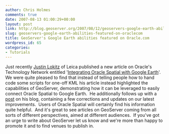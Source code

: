 ```yaml
---
author: Chris Holmes
comments: true
date: 2007-08-13 01:00:29+00:00
layout: post
link: http://blog.geoserver.org/2007/08/12/geoservers-google-earth-abilities-featured-on-oraclecom/
slug: geoservers-google-earth-abilities-featured-on-oraclecom
title: GeoServer's Google Earth abilities featured on Oracle.com
wordpress_id: 65
categories:
- Tutorials
---
```


Just recently [Justin Lokitz](http://www.orablogs.com/oragis/) of Leica published a new article on Oracle's Technology Network entitled '[Integrating Oracle Spatial with Google Earth](http://www.oracle.com/technology/pub/articles/lokitz-spatial-geoserver.html)'.  We were quite pleased to find that instead of telling people how to hand code some scripts for one-off KML his article instead highlighted the capabilities of GeoServer, demonstrating how it can be leveraged to easily connect Oracle Spatial to Google Earth.  He additionally follows up with a [post](http://www.orablogs.com/oragis/archives/001977.html) on his blog, containing a few corrections and updates on our latest improvements.  Users of Oracle Spatial will certainly find his information quite helpful.  And it's great to see articles on GeoServer coming from all sorts of different perspectives, aimed at different audiences.  If you've got an urge to write about GeoServer let us know and we're more than happy to promote it and to find venues to publish in.
